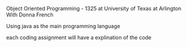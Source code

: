 Object Oriented Programming - 1325 at University of Texas at Arlington With Donna French

Using java as the main programming language

each coding assignment will have a explination of the code



